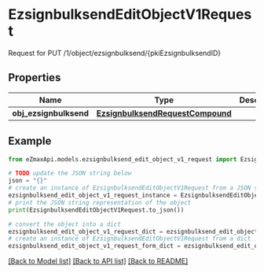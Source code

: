 # EzsignbulksendEditObjectV1Request

Request for PUT /1/object/ezsignbulksend/{pkiEzsignbulksendID}

## Properties

Name | Type | Description | Notes
------------ | ------------- | ------------- | -------------
**obj_ezsignbulksend** | [**EzsignbulksendRequestCompound**](EzsignbulksendRequestCompound.md) |  | 

## Example

```python
from eZmaxApi.models.ezsignbulksend_edit_object_v1_request import EzsignbulksendEditObjectV1Request

# TODO update the JSON string below
json = "{}"
# create an instance of EzsignbulksendEditObjectV1Request from a JSON string
ezsignbulksend_edit_object_v1_request_instance = EzsignbulksendEditObjectV1Request.from_json(json)
# print the JSON string representation of the object
print(EzsignbulksendEditObjectV1Request.to_json())

# convert the object into a dict
ezsignbulksend_edit_object_v1_request_dict = ezsignbulksend_edit_object_v1_request_instance.to_dict()
# create an instance of EzsignbulksendEditObjectV1Request from a dict
ezsignbulksend_edit_object_v1_request_form_dict = ezsignbulksend_edit_object_v1_request.from_dict(ezsignbulksend_edit_object_v1_request_dict)
```
[[Back to Model list]](../README.md#documentation-for-models) [[Back to API list]](../README.md#documentation-for-api-endpoints) [[Back to README]](../README.md)


